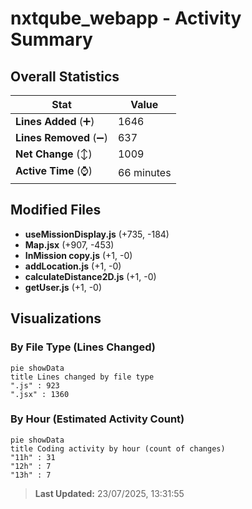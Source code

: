 # nxtqube_webapp - Activity Summary 

## Overall Statistics

| Stat                   | Value                                                             |
| ---------------------- | ----------------------------------------------------------------- |
| **Lines Added** (➕)   | 1646                                          |
| **Lines Removed** (➖) | 637                                        |
| **Net Change** (↕)    | 1009                |
| **Active Time** (⌚)   | 66 minutes |


## Modified Files
- **useMissionDisplay.js** (+735, -184)
- **Map.jsx** (+907, -453)
- **InMission copy.js** (+1, -0)
- **addLocation.js** (+1, -0)
- **calculateDistance2D.js** (+1, -0)
- **getUser.js** (+1, -0)

## Visualizations

### By File Type (Lines Changed)

```mermaid
pie showData
title Lines changed by file type
".js" : 923
".jsx" : 1360
```

### By Hour (Estimated Activity Count)

```mermaid
pie showData
title Coding activity by hour (count of changes)
"11h" : 31
"12h" : 7
"13h" : 7
```


> **Last Updated:** 23/07/2025, 13:31:55